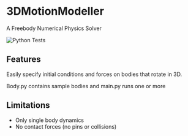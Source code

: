 # 3DMotionModeller
A Freebody Numerical Physics Solver

![Python Tests](https://github.com/a-krawciw/3DMotionModeller/workflows/Python%20package/badge.svg)

## Features
Easily specify initial conditions and forces on bodies that rotate in 3D.

Body.py contains sample bodies and main.py runs one or more

## Limitations
* Only single body dynamics
* No contact forces (no pins or collisions)

